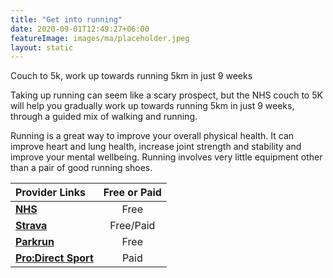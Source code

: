 ```yaml
---
title: "Get into running"
date: 2020-09-01T12:49:27+06:00
featureImage: images/ma/placeholder.jpeg
layout: static
---
```


Couch to 5k, work up towards running 5km in just 9 weeks

Taking up running can seem like a scary prospect, but the NHS couch to 5K will help you gradually work up towards running 5km in just 9 weeks, through a guided mix of walking and running.

Running is a great way to improve your overall physical health. It can improve heart and lung health, increase joint strength and stability and improve your mental wellbeing. Running involves very little equipment other than a pair of good running shoes.

| Provider Links      | Free or Paid  |  
| :-----------          | :--------------:      |  
| [**NHS**](https://www.nhs.uk/live-well/exercise/running-and-aerobic-exercises/get-running-with-couch-to-5k/) | Free | 
| [**Strava**](https://www.strava.com/) | Free/Paid | 
| [**Parkrun**](https://www.parkrun.org.uk/) | Free | 
| [**Pro:Direct Sport**](https://www.prodirectsport.com/running/) | Paid | 
  

<br/><br/>






